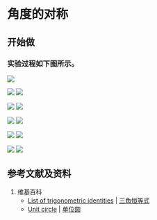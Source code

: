 # 角度的对称

## 开始做

### 实验过程如下图所示。

![](/images/欧几里得几何/三角学/三角恒等式/角度的对称/1a1.jpg)

![](/images/欧几里得几何/三角学/三角恒等式/角度的对称/2a1.jpg)
![](/images/欧几里得几何/三角学/三角恒等式/角度的对称/2a2.jpg)

![](/images/欧几里得几何/三角学/三角恒等式/角度的对称/3a1.jpg)
![](/images/欧几里得几何/三角学/三角恒等式/角度的对称/3a2.jpg)

![](/images/欧几里得几何/三角学/三角恒等式/角度的对称/4a1.jpg)
![](/images/欧几里得几何/三角学/三角恒等式/角度的对称/4a2.jpg)

![](/images/欧几里得几何/三角学/三角恒等式/角度的对称/5a1.jpg)
![](/images/欧几里得几何/三角学/三角恒等式/角度的对称/5a2.jpg)

![](/images/欧几里得几何/三角学/三角恒等式/角度的对称/6a1.jpg)
![](/images/欧几里得几何/三角学/三角恒等式/角度的对称/6a2.jpg)

## 参考文献及资料

1. 维基百科
	- [List of trigonometric identities](https://en.wikipedia.org/wiki/List_of_trigonometric_identities) | [三角恒等式](https://zh.wikipedia.org/wiki/%E4%B8%89%E8%A7%92%E6%81%92%E7%AD%89%E5%BC%8F#%E8%A7%92%E7%9A%84%E5%92%8C%E5%B7%AE%E6%81%92%E7%AD%89%E5%BC%8F) 
	- [Unit circle](https://en.wikipedia.org/wiki/Unit_circle) | [单位圆](https://zh.wikipedia.org/wiki/单位圆) 



